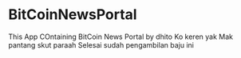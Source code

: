 # BitCoinNewsPortal
This App COntaining BitCoin News Portal
by dhito
Ko keren yak
Mak pantang
skut paraah
Selesai sudah pengambilan baju ini
